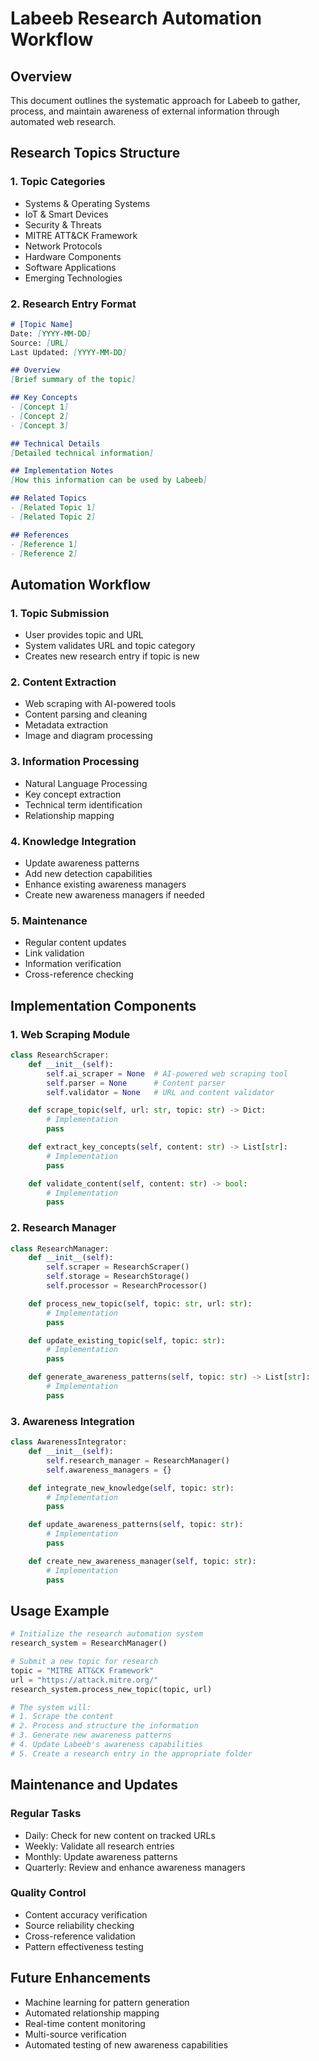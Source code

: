 # Labeeb Research Automation Workflow

## Overview
This document outlines the systematic approach for Labeeb to gather, process, and maintain awareness of external information through automated web research.

## Research Topics Structure

### 1. Topic Categories
- Systems & Operating Systems
- IoT & Smart Devices
- Security & Threats
- MITRE ATT&CK Framework
- Network Protocols
- Hardware Components
- Software Applications
- Emerging Technologies

### 2. Research Entry Format
```markdown
# [Topic Name]
Date: [YYYY-MM-DD]
Source: [URL]
Last Updated: [YYYY-MM-DD]

## Overview
[Brief summary of the topic]

## Key Concepts
- [Concept 1]
- [Concept 2]
- [Concept 3]

## Technical Details
[Detailed technical information]

## Implementation Notes
[How this information can be used by Labeeb]

## Related Topics
- [Related Topic 1]
- [Related Topic 2]

## References
- [Reference 1]
- [Reference 2]
```

## Automation Workflow

### 1. Topic Submission
- User provides topic and URL
- System validates URL and topic category
- Creates new research entry if topic is new

### 2. Content Extraction
- Web scraping with AI-powered tools
- Content parsing and cleaning
- Metadata extraction
- Image and diagram processing

### 3. Information Processing
- Natural Language Processing
- Key concept extraction
- Technical term identification
- Relationship mapping

### 4. Knowledge Integration
- Update awareness patterns
- Add new detection capabilities
- Enhance existing awareness managers
- Create new awareness managers if needed

### 5. Maintenance
- Regular content updates
- Link validation
- Information verification
- Cross-reference checking

## Implementation Components

### 1. Web Scraping Module
```python
class ResearchScraper:
    def __init__(self):
        self.ai_scraper = None  # AI-powered web scraping tool
        self.parser = None      # Content parser
        self.validator = None   # URL and content validator

    def scrape_topic(self, url: str, topic: str) -> Dict:
        # Implementation
        pass

    def extract_key_concepts(self, content: str) -> List[str]:
        # Implementation
        pass

    def validate_content(self, content: str) -> bool:
        # Implementation
        pass
```

### 2. Research Manager
```python
class ResearchManager:
    def __init__(self):
        self.scraper = ResearchScraper()
        self.storage = ResearchStorage()
        self.processor = ResearchProcessor()

    def process_new_topic(self, topic: str, url: str):
        # Implementation
        pass

    def update_existing_topic(self, topic: str):
        # Implementation
        pass

    def generate_awareness_patterns(self, topic: str) -> List[str]:
        # Implementation
        pass
```

### 3. Awareness Integration
```python
class AwarenessIntegrator:
    def __init__(self):
        self.research_manager = ResearchManager()
        self.awareness_managers = {}

    def integrate_new_knowledge(self, topic: str):
        # Implementation
        pass

    def update_awareness_patterns(self, topic: str):
        # Implementation
        pass

    def create_new_awareness_manager(self, topic: str):
        # Implementation
        pass
```

## Usage Example

```python
# Initialize the research automation system
research_system = ResearchManager()

# Submit a new topic for research
topic = "MITRE ATT&CK Framework"
url = "https://attack.mitre.org/"
research_system.process_new_topic(topic, url)

# The system will:
# 1. Scrape the content
# 2. Process and structure the information
# 3. Generate new awareness patterns
# 4. Update Labeeb's awareness capabilities
# 5. Create a research entry in the appropriate folder
```

## Maintenance and Updates

### Regular Tasks
- Daily: Check for new content on tracked URLs
- Weekly: Validate all research entries
- Monthly: Update awareness patterns
- Quarterly: Review and enhance awareness managers

### Quality Control
- Content accuracy verification
- Source reliability checking
- Cross-reference validation
- Pattern effectiveness testing

## Future Enhancements
- Machine learning for pattern generation
- Automated relationship mapping
- Real-time content monitoring
- Multi-source verification
- Automated testing of new awareness capabilities 